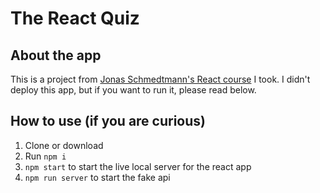 # The React Quiz

## About the app

This is a project from [Jonas Schmedtmann's React course](https://www.udemy.com/course/the-ultimate-react-course/) I took. I didn't deploy this app, but if you want to run it, please read below.

## How to use (if you are curious)

1. Clone or download
1. Run `npm i`
1. `npm start` to start the live local server for the react app
1. `npm run server` to start the fake api
